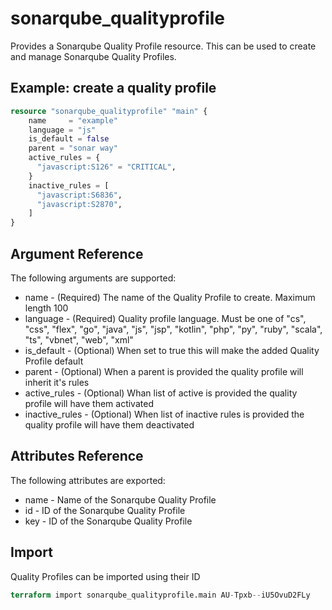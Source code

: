 # sonarqube_qualityprofile
Provides a Sonarqube Quality Profile resource. This can be used to create and manage Sonarqube Quality Profiles.

## Example: create a quality profile
```terraform
resource "sonarqube_qualityprofile" "main" {
    name     = "example"
    language = "js"
    is_default = false
    parent = "sonar way"
    active_rules = {
      "javascript:S126" = "CRITICAL",
    }
    inactive_rules = [
      "javascript:S6836",
      "javascript:S2870",
    ]
}
```

## Argument Reference
The following arguments are supported:

- name     - (Required) The name of the Quality Profile to create. Maximum length 100
- language - (Required) Quality profile language. Must be one of "cs", "css", "flex", "go", "java", "js", "jsp", "kotlin", "php", "py", "ruby", "scala", "ts", "vbnet", "web", "xml"
- is_default - (Optional) When set to true this will make the added Quality Profile default
- parent - (Optional) When a parent is provided the quality profile will inherit it's rules
- active_rules - (Optional) Whan list of active is provided the quality profile will have them activated
- inactive_rules - (Optional) When list of inactive rules is provided the quality profile will have them deactivated

## Attributes Reference
The following attributes are exported:

- name - Name of the Sonarqube Quality Profile
- id   - ID of the Sonarqube Quality Profile
- key  - ID of the Sonarqube Quality Profile

## Import 
Quality Profiles can be imported using their ID

```terraform
terraform import sonarqube_qualityprofile.main AU-Tpxb--iU5OvuD2FLy
```
